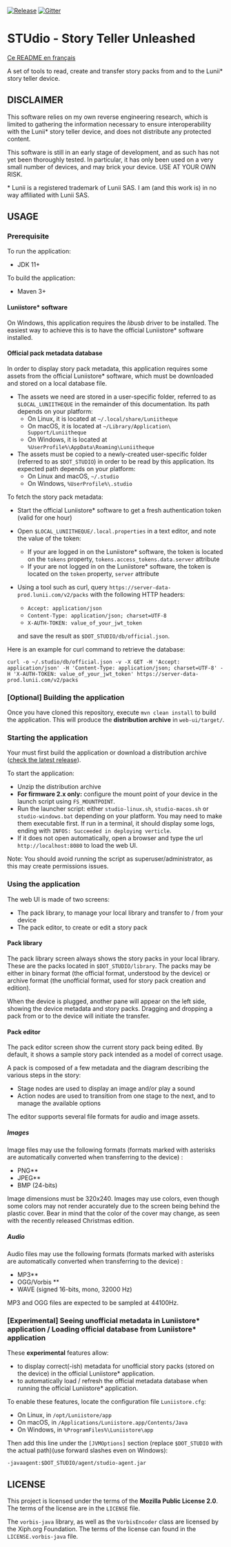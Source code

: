 [![Release](https://img.shields.io/github/v/release/marian-m12l/studio)](https://github.com/marian-m12l/studio/releases/latest)
[![Gitter](https://badges.gitter.im/STUdio-Story-Teller-Unleashed/general.svg)](https://gitter.im/STUdio-Story-Teller-Unleashed/general?utm_source=badge&utm_medium=badge&utm_campaign=pr-badge)

STUdio - Story Teller Unleashed
===============================

[Ce README en français](README_fr.md)

A set of tools to read, create and transfer story packs from and to the Lunii\* story teller device.


DISCLAIMER
----------

This software relies on my own reverse engineering research, which is limited to gathering the information necessary to ensure interoperability with the Lunii\* story teller device, and does not distribute any protected content.

This software is still in an early stage of development, and as such has not yet been thoroughly tested. In particular, it has only been used on a very small number of devices, and may brick your device. USE AT YOUR OWN RISK.

\* Lunii is a registered trademark of Lunii SAS. I am (and this work is) in no way affiliated with Lunii SAS.


USAGE
-----

### Prerequisite

To run the application:
* JDK 11+

To build the application:
* Maven 3+

#### Luniistore\* software

On Windows, this application requires the _libusb_ driver to be installed. The easiest way to achieve this is to have
the official Luniistore\* software installed.

#### Official pack metadata database

In order to display story pack metadata, this application requires some assets from the official Luniistore\* software,
which must be downloaded and stored on a local database file.

* The assets we need are stored in a user-specific folder, referred to as `$LOCAL_LUNIITHEQUE` in the remainder of this documentation. Its path depends on your platform:
  * On Linux, it is located at `~/.local/share/Luniitheque`
  * On macOS, it is located at `~/Library/Application\ Support/Luniitheque`
  * On Windows, it is located at `%UserProfile%\AppData\Roaming\Luniitheque`
* The assets must be copied to a newly-created user-specific folder (referred to as `$DOT_STUDIO`) in order to be read by this application. Its expected path depends on your platform:
  * On Linux and macOS, `~/.studio`
  * On Windows, `%UserProfile%\.studio`

To fetch the story pack metadata:

* Start the official Luniistore\* software to get a fresh authentication token (valid for one hour)
* Open `$LOCAL_LUNIITHEQUE/.local.properties` in a text editor, and note the value of the token:
  * If your are logged in on the Luniistore\* software, the token is located on the `tokens` property, `tokens.access_tokens.data.server` attribute
  * If your are not logged in on the Luniistore\* software, the token is located on the `token` property, `server` attribute
* Using a tool such as curl, query `https://server-data-prod.lunii.com/v2/packs` with the following HTTP headers:
  * `Accept: application/json`
  * `Content-Type: application/json; charset=UTF-8`
  * `X-AUTH-TOKEN: value_of_your_jwt_token`
  
  and save the result as `$DOT_STUDIO/db/official.json`.

Here is an example for curl command to retrieve the database:
```
curl -o ~/.studio/db/official.json -v -X GET -H 'Accept: application/json' -H 'Content-Type: application/json; charset=UTF-8' -H 'X-AUTH-TOKEN: value_of_your_jwt_token' https://server-data-prod.lunii.com/v2/packs
```

### [Optional] Building the application

Once you have cloned this repository, execute `mvn clean install` to build the application. This will produce the **distribution archive** in `web-ui/target/`.

### Starting the application

Your must first build the application or download a distribution archive ([check the latest release](https://github.com/marian-m12l/studio/releases/latest)).

To start the application: 
* Unzip the distribution archive
* **For firmware 2.x only:** configure the mount point of your device in the launch script using `FS_MOUNTPOINT`.
* Run the launcher script: either `studio-linux.sh`, `studio-macos.sh` or `studio-windows.bat` depending on your platform. You may need to make them executable first.
If run in a terminal, it should display some logs, ending with `INFOS: Succeeded in deploying verticle`.
* If it does not open automatically, open a browser and type the url `http://localhost:8080` to load the web UI.

Note: You should avoid running the script as superuser/administrator, as this may create permissions issues.

### Using the application

The web UI is made of two screens:

* The pack library, to manage your local library and transfer to / from your device
* The pack editor, to create or edit a story pack

#### Pack library

The pack library screen always shows the story packs in your local library. These are the packs located in `$DOT_STUDIO/library`. The packs may be either in binary format (the official format, understood by the device) or archive format (the unofficial format, used for story pack creation and edition).

When the device is plugged, another pane will appear on the left side, showing the device metadata and story packs. Dragging and dropping a pack from or to the device will initiate the transfer.

#### Pack editor

The pack editor screen show the current story pack being edited. By default, it shows a sample story pack intended as a model of correct usage.

A pack is composed of a few metadata and the diagram describing the various steps in the story:

* Stage nodes are used to display an image and/or play a sound
* Action nodes are used to transition from one stage to the next, and to manage the available options

The editor supports several file formats for audio and image assets.

##### Images

Image files may use the following formats (formats marked with asterisks are automatically converted when transferring
to the device) :
* PNG\*\*
* JPEG\*\*
* BMP (24-bits)

Image dimensions must be 320x240. Images may use colors, even though some colors may not render accurately due to
the screen being behind the plastic cover. Bear in mind that the color of the cover may change, as seen with the
recently released Christmas edition.

##### Audio

Audio files may use the following formats (formats marked with asterisks are automatically converted when transferring
to the device) :
* MP3\*\*
* OGG/Vorbis \*\*
* WAVE (signed 16-bits, mono, 32000 Hz)

MP3 and OGG files are expected to be sampled at 44100Hz.

### [Experimental] Seeing unofficial metadata in Luniistore\* application / Loading official database from Luniistore\* application

These **experimental** features allow:
* to display correct(-ish) metadata for unofficial story packs (stored on the device) in the official Luniistore\* application.
* to automatically load / refresh the official metadata database when running the official Luniistore\* application.

To enable these features, locate the configuration file `Luniistore.cfg`:
  * On Linux, in `/opt/Luniistore/app`
  * On macOS, in `/Applications/Luniistore.app/Contents/Java`
  * On Windows, in `%ProgramFiles%\Luniistore\app`

Then add this line under the `[JVMOptions]` section (replace `$DOT_STUDIO` with the actual path)(use forward slashes
even on Windows):

```
-javaagent:$DOT_STUDIO/agent/studio-agent.jar
```


LICENSE
-------

This project is licensed under the terms of the **Mozilla Public License 2.0**. The terms of the license are in
the `LICENSE` file.

The `vorbis-java` library, as well as the `VorbisEncoder` class are licensed by the Xiph.org Foundation. The terms of
the license can found in the `LICENSE.vorbis-java` file.
